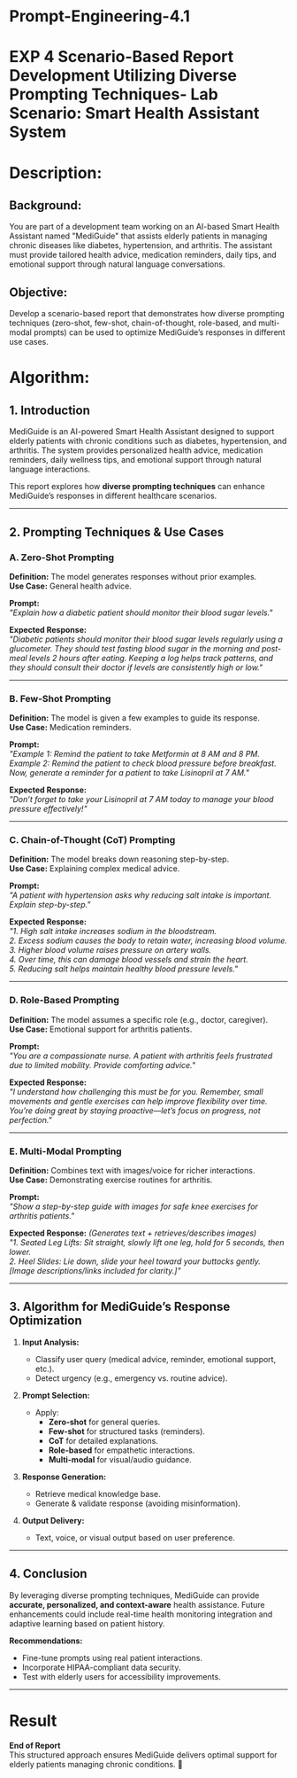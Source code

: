 # Prompt-Engineering-4.1
# EXP 4 Scenario-Based Report Development Utilizing Diverse Prompting Techniques- Lab Scenario: Smart Health Assistant System
# Description: 
## Background:
You are part of a development team working on an AI-based Smart Health Assistant named "MediGuide" that assists elderly patients in managing chronic diseases like diabetes, hypertension, and arthritis. The assistant must provide tailored health advice, medication reminders, daily tips, and emotional support through natural language conversations.

## Objective:
Develop a scenario-based report that demonstrates how diverse prompting techniques (zero-shot, few-shot, chain-of-thought, role-based, and multi-modal prompts) can be used to optimize MediGuide’s responses in different use cases.

# Algorithm:

## **1. Introduction**  
MediGuide is an AI-powered Smart Health Assistant designed to support elderly patients with chronic conditions such as diabetes, hypertension, and arthritis. The system provides personalized health advice, medication reminders, daily wellness tips, and emotional support through natural language interactions.  

This report explores how **diverse prompting techniques** can enhance MediGuide’s responses in different healthcare scenarios.  

---

## **2. Prompting Techniques & Use Cases**  

### **A. Zero-Shot Prompting**  
**Definition:** The model generates responses without prior examples.  
**Use Case:** General health advice.  

**Prompt:**  
*"Explain how a diabetic patient should monitor their blood sugar levels."*  

**Expected Response:**  
*"Diabetic patients should monitor their blood sugar levels regularly using a glucometer. They should test fasting blood sugar in the morning and post-meal levels 2 hours after eating. Keeping a log helps track patterns, and they should consult their doctor if levels are consistently high or low."*  

---

### **B. Few-Shot Prompting**  
**Definition:** The model is given a few examples to guide its response.  
**Use Case:** Medication reminders.  

**Prompt:**  
*"Example 1: Remind the patient to take Metformin at 8 AM and 8 PM.  
Example 2: Remind the patient to check blood pressure before breakfast.  
Now, generate a reminder for a patient to take Lisinopril at 7 AM."*  

**Expected Response:**  
*"Don’t forget to take your Lisinopril at 7 AM today to manage your blood pressure effectively!"*  

---

### **C. Chain-of-Thought (CoT) Prompting**  
**Definition:** The model breaks down reasoning step-by-step.  
**Use Case:** Explaining complex medical advice.  

**Prompt:**  
*"A patient with hypertension asks why reducing salt intake is important. Explain step-by-step."*  

**Expected Response:**  
*"1. High salt intake increases sodium in the bloodstream.  
2. Excess sodium causes the body to retain water, increasing blood volume.  
3. Higher blood volume raises pressure on artery walls.  
4. Over time, this can damage blood vessels and strain the heart.  
5. Reducing salt helps maintain healthy blood pressure levels."*  

---

### **D. Role-Based Prompting**  
**Definition:** The model assumes a specific role (e.g., doctor, caregiver).  
**Use Case:** Emotional support for arthritis patients.  

**Prompt:**  
*"You are a compassionate nurse. A patient with arthritis feels frustrated due to limited mobility. Provide comforting advice."*  

**Expected Response:**  
*"I understand how challenging this must be for you. Remember, small movements and gentle exercises can help improve flexibility over time. You’re doing great by staying proactive—let’s focus on progress, not perfection."*  

---

### **E. Multi-Modal Prompting**  
**Definition:** Combines text with images/voice for richer interactions.  
**Use Case:** Demonstrating exercise routines for arthritis.  

**Prompt:**  
*"Show a step-by-step guide with images for safe knee exercises for arthritis patients."*  

**Expected Response:** *(Generates text + retrieves/describes images)*  
*"1. Seated Leg Lifts: Sit straight, slowly lift one leg, hold for 5 seconds, then lower.  
2. Heel Slides: Lie down, slide your heel toward your buttocks gently.  
[Image descriptions/links included for clarity.]"*  

---

## **3. Algorithm for MediGuide’s Response Optimization**  

1. **Input Analysis:**  
   - Classify user query (medical advice, reminder, emotional support, etc.).  
   - Detect urgency (e.g., emergency vs. routine advice).  

2. **Prompt Selection:**  
   - Apply:  
     - **Zero-shot** for general queries.  
     - **Few-shot** for structured tasks (reminders).  
     - **CoT** for detailed explanations.  
     - **Role-based** for empathetic interactions.  
     - **Multi-modal** for visual/audio guidance.  

3. **Response Generation:**  
   - Retrieve medical knowledge base.  
   - Generate & validate response (avoiding misinformation).  

4. **Output Delivery:**  
   - Text, voice, or visual output based on user preference.  

---

## **4. Conclusion**  
By leveraging diverse prompting techniques, MediGuide can provide **accurate, personalized, and context-aware** health assistance. Future enhancements could include real-time health monitoring integration and adaptive learning based on patient history.  

**Recommendations:**  
- Fine-tune prompts using real patient interactions.  
- Incorporate HIPAA-compliant data security.  
- Test with elderly users for accessibility improvements.  

---
# Result
**End of Report**  
This structured approach ensures MediGuide delivers optimal support for elderly patients managing chronic conditions. 🚀







